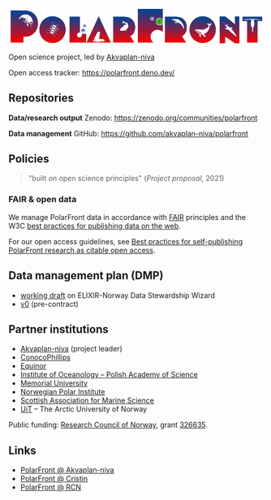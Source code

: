 ![PolarFront](./logo/polarfront_logo_wide_v2_120h.png)

Open science project, led by [Akvaplan-niva](https://www.akvaplan.niva.no/)

Open access tracker: https://polarfront.deno.dev/

## Repositories

**Data/research output** Zenodo: https://zenodo.org/communities/polarfront

**Data management** GitHub: https://github.com/akvaplan-niva/polarfront

## Policies

> "built on open science principles" (_Project proposal_, 2021)

### FAIR & open data

We manage PolarFront data in accordance with
[FAIR](https://www.go-fair.org/fair-principles/) principles and the W3C
[best practices for publishing data on the web](https://www.w3.org/TR/dwbp/).

For our open access guidelines, see
[Best practices for self-publishing PolarFront research as citable open access](https://github.com/akvaplan-niva/polarfront/blob/main/open-science/best-practices-oa.md).

## Data management plan (DMP)

- [working draft](https://elixir-no.ds-wizard.org/projects/873c2b7c-3baf-4c5f-ae24-75b8d7bf4e02)
  on ELIXIR-Norway Data Stewardship Wizard
- [v0](https://github.com/akvaplan-niva/polarfront/blob/18f7bd1da01305d0f075c470e2d146180df4ba54/dmp.md)
  (pre-contract)

## Partner institutions

- [Akvaplan-niva](https://akvaplan.niva.no) (project leader)
- [ConocoPhillips](https://www.conocophillips.com)
- [Equinor](https://equinor.com/)
- [Institute of Oceanology – Polish Academy of Science](https://iopan.gda.pl)
- [Memorial University](https://mun.ca)
- [Norwegian Polar Institute](https://npolar.no)
- [Scottish Association for Marine Science](https://sams.ac.uk)
- [UiT](https://uit.no) – The Arctic University of Norway

Public funding: [Research Council of Norway](https://forskningsradet.no), grant
[326635](https://prosjektbanken.forskningsradet.no/en/project/FORISS/326635).

## Links

- [PolarFront @ Akvaplan-niva](https://www.akvaplan.niva.no/en/projects-networks/polar-front-ecology/)
- [PolarFront @ Cristin](https://app.cristin.no/projects/show.jsf?id=2524794)
- [PolarFront @ RCN](https://prosjektbanken.forskningsradet.no/en/project/FORISS/326635)
